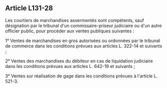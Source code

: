 Article L131-28
----
Les courtiers de marchandises assermentés sont compétents, sauf désignation par
le tribunal d'un commissaire-priseur judiciaire ou d'un autre officier public,
pour procéder aux ventes publiques suivantes :

1° Ventes de marchandises en gros autorisées ou ordonnées par le tribunal de
commerce dans les conditions prévues aux articles L. 322-14 et suivants ;

2° Ventes des marchandises du débiteur en cas de liquidation judiciaire dans les
conditions prévues aux articles L. 642-19 et suivants ;

3° Ventes sur réalisation de gage dans les conditions prévues à l'article L.
521-3.
